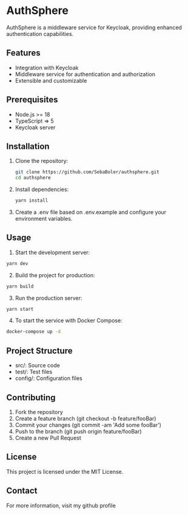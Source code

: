 # AuthSphere

AuthSphere is a middleware service for Keycloak, providing enhanced authentication capabilities.

## Features

- Integration with Keycloak
- Middleware service for authentication and authorization
- Extensible and customizable

## Prerequisites

- Node.js >= 18
- TypeScript => 5
- Keycloak server

## Installation

1. Clone the repository:

   ```bash
   git clone https://github.com/SebaBoler/authsphere.git
   cd authsphere

   ```

2. Install dependencies:

   ```bash
   yarn install
   ```

3. Create a .env file based on .env.example and configure your environment variables.

## Usage

1. Start the development server:

```bash
yarn dev
```

2. Build the project for production:

```bash
yarn build
```

3. Run the production server:

```bash
yarn start
```

4. To start the service with Docker Compose:

```bash
docker-compose up -d
```

## Project Structure

- src/: Source code
- test/: Test files
- config/: Configuration files

## Contributing

1. Fork the repository
2. Create a feature branch (git checkout -b feature/fooBar)
3. Commit your changes (git commit -am 'Add some fooBar')
4. Push to the branch (git push origin feature/fooBar)
5. Create a new Pull Request

## License

This project is licensed under the MIT License.

## Contact

For more information, visit my github profile

